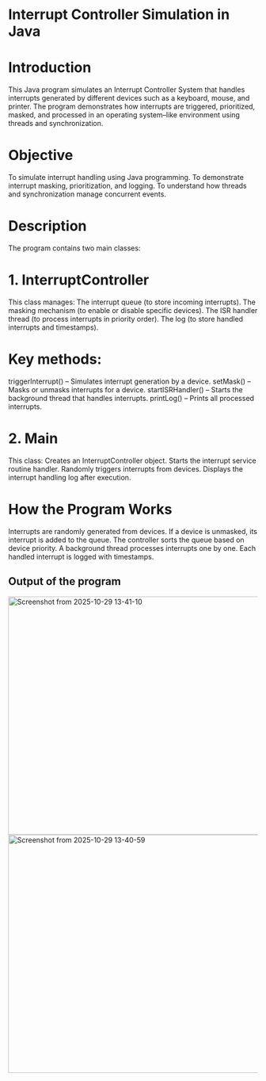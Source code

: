 # Interrupt Controller Simulation in Java

# Introduction
This Java program simulates an Interrupt Controller System that handles interrupts generated by different devices such as a keyboard, mouse, and printer.
The program demonstrates how interrupts are triggered, prioritized, masked, and processed in an operating system–like environment using threads and synchronization.

# Objective
To simulate interrupt handling using Java programming.
To demonstrate interrupt masking, prioritization, and logging.
To understand how threads and synchronization manage concurrent events.

# Description
The program contains two main classes:

# 1. InterruptController

This class manages:
The interrupt queue (to store incoming interrupts).
The masking mechanism (to enable or disable specific devices).
The ISR handler thread (to process interrupts in priority order).
The log (to store handled interrupts and timestamps).

# Key methods:
triggerInterrupt() – Simulates interrupt generation by a device.
setMask() – Masks or unmasks interrupts for a device.
startISRHandler() – Starts the background thread that handles interrupts.
printLog() – Prints all processed interrupts.

# 2. Main

This class:
Creates an InterruptController object.
Starts the interrupt service routine handler.
Randomly triggers interrupts from devices.
Displays the interrupt handling log after execution.

# How the Program Works
Interrupts are randomly generated from devices.
If a device is unmasked, its interrupt is added to the queue.
The controller sorts the queue based on device priority.
A background thread processes interrupts one by one.
Each handled interrupt is logged with timestamps.
## Output of the program

<img width="868" height="481" alt="Screenshot from 2025-10-29 13-41-10" src="https://github.com/user-attachments/assets/0d402bfd-71c9-4447-8f72-8a75965b16df" />
<img width="868" height="481" alt="Screenshot from 2025-10-29 13-40-59" src="https://github.com/user-attachments/assets/662916ef-99de-49f2-bae2-ee01f87a7465" />


